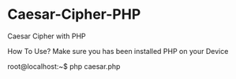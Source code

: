 # Caesar-Cipher-PHP
Caesar Cipher with PHP

How To Use?
Make sure you has been installed PHP on your Device

root@localhost:~$ php caesar.php
